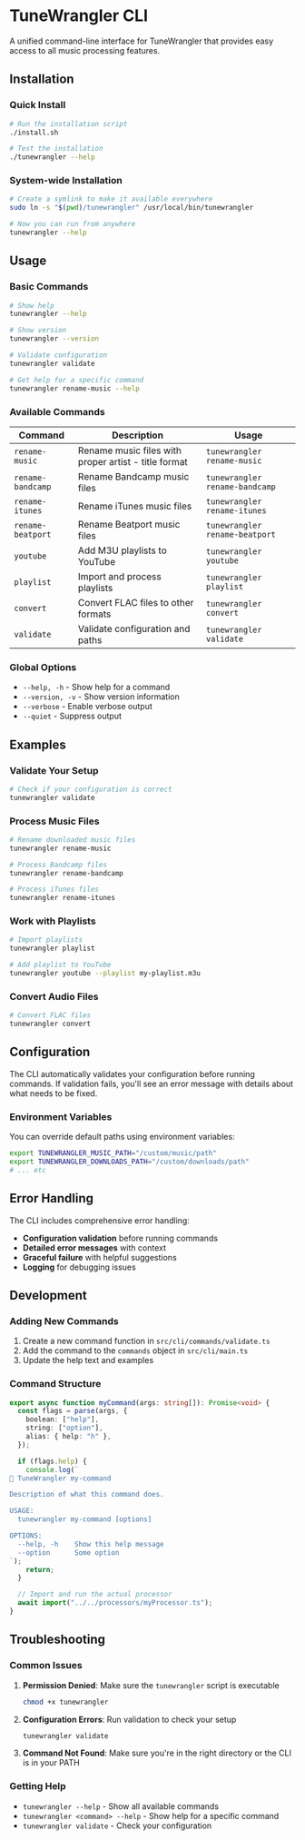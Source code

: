 # TuneWrangler CLI

A unified command-line interface for TuneWrangler that provides easy access to all music processing features.

## Installation

### Quick Install

```bash
# Run the installation script
./install.sh

# Test the installation
./tunewrangler --help
```

### System-wide Installation

```bash
# Create a symlink to make it available everywhere
sudo ln -s "$(pwd)/tunewrangler" /usr/local/bin/tunewrangler

# Now you can run from anywhere
tunewrangler --help
```

## Usage

### Basic Commands

```bash
# Show help
tunewrangler --help

# Show version
tunewrangler --version

# Validate configuration
tunewrangler validate

# Get help for a specific command
tunewrangler rename-music --help
```

### Available Commands

| Command | Description | Usage |
|---------|-------------|-------|
| `rename-music` | Rename music files with proper artist - title format | `tunewrangler rename-music` |
| `rename-bandcamp` | Rename Bandcamp music files | `tunewrangler rename-bandcamp` |
| `rename-itunes` | Rename iTunes music files | `tunewrangler rename-itunes` |
| `rename-beatport` | Rename Beatport music files | `tunewrangler rename-beatport` |
| `youtube` | Add M3U playlists to YouTube | `tunewrangler youtube` |
| `playlist` | Import and process playlists | `tunewrangler playlist` |
| `convert` | Convert FLAC files to other formats | `tunewrangler convert` |
| `validate` | Validate configuration and paths | `tunewrangler validate` |

### Global Options

- `--help, -h` - Show help for a command
- `--version, -v` - Show version information
- `--verbose` - Enable verbose output
- `--quiet` - Suppress output

## Examples

### Validate Your Setup

```bash
# Check if your configuration is correct
tunewrangler validate
```

### Process Music Files

```bash
# Rename downloaded music files
tunewrangler rename-music

# Process Bandcamp files
tunewrangler rename-bandcamp

# Process iTunes files
tunewrangler rename-itunes
```

### Work with Playlists

```bash
# Import playlists
tunewrangler playlist

# Add playlist to YouTube
tunewrangler youtube --playlist my-playlist.m3u
```

### Convert Audio Files

```bash
# Convert FLAC files
tunewrangler convert
```

## Configuration

The CLI automatically validates your configuration before running commands. If validation fails, you'll see an error
message with details about what needs to be fixed.

### Environment Variables

You can override default paths using environment variables:

```bash
export TUNEWRANGLER_MUSIC_PATH="/custom/music/path"
export TUNEWRANGLER_DOWNLOADS_PATH="/custom/downloads/path"
# ... etc
```

## Error Handling

The CLI includes comprehensive error handling:

- **Configuration validation** before running commands
- **Detailed error messages** with context
- **Graceful failure** with helpful suggestions
- **Logging** for debugging issues

## Development

### Adding New Commands

1. Create a new command function in `src/cli/commands/validate.ts`
2. Add the command to the `commands` object in `src/cli/main.ts`
3. Update the help text and examples

### Command Structure

```typescript
export async function myCommand(args: string[]): Promise<void> {
  const flags = parse(args, {
    boolean: ["help"],
    string: ["option"],
    alias: { help: "h" },
  });

  if (flags.help) {
    console.log(`
🎵 TuneWrangler my-command

Description of what this command does.

USAGE:
  tunewrangler my-command [options]

OPTIONS:
  --help, -h    Show this help message
  --option      Some option
`);
    return;
  }

  // Import and run the actual processor
  await import("../../processors/myProcessor.ts");
}
```

## Troubleshooting

### Common Issues

1. **Permission Denied**: Make sure the `tunewrangler` script is executable

   ```bash
   chmod +x tunewrangler
   ```

2. **Configuration Errors**: Run validation to check your setup

   ```bash
   tunewrangler validate
   ```

3. **Command Not Found**: Make sure you're in the right directory or the CLI is in your PATH

### Getting Help

- `tunewrangler --help` - Show all available commands
- `tunewrangler <command> --help` - Show help for a specific command
- `tunewrangler validate` - Check your configuration

